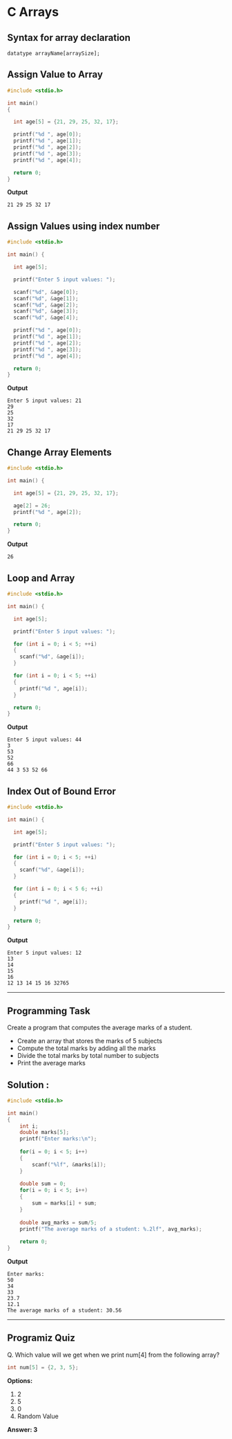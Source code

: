 # C Arrays
 
## Syntax for array declaration

```
datatype arrayName[arraySize];

```
## Assign Value to Array
```c
#include <stdio.h>

int main() 
{

  int age[5] = {21, 29, 25, 32, 17};

  printf("%d ", age[0]);
  printf("%d ", age[1]);
  printf("%d ", age[2]);
  printf("%d ", age[3]);
  printf("%d ", age[4]);

  return 0;
}

```
**Output**
```
21 29 25 32 17 
```
## Assign Values using index number

```c
#include <stdio.h>

int main() {

  int age[5];

  printf("Enter 5 input values: ");

  scanf("%d", &age[0]);
  scanf("%d", &age[1]);
  scanf("%d", &age[2]);
  scanf("%d", &age[3]);
  scanf("%d", &age[4]);

  printf("%d ", age[0]);
  printf("%d ", age[1]);
  printf("%d ", age[2]);
  printf("%d ", age[3]);
  printf("%d ", age[4]);

  return 0;
}

```
**Output**
```
Enter 5 input values: 21
29
25
32
17
21 29 25 32 17 

```

## Change Array Elements

```c
#include <stdio.h>

int main() {

  int age[5] = {21, 29, 25, 32, 17};

  age[2] = 26;
  printf("%d ", age[2]);

  return 0;
}
```
**Output**
```
26

```

## Loop and Array
```c
#include <stdio.h>

int main() {

  int age[5];

  printf("Enter 5 input values: ");

  for (int i = 0; i < 5; ++i)
  {
    scanf("%d", &age[i]);
  }

  for (int i = 0; i < 5; ++i) 
  {
    printf("%d ", age[i]);
  }

  return 0;
}
```
**Output**
```
Enter 5 input values: 44
3
53
52
66
44 3 53 52 66 
```

## Index Out of Bound Error
```c
#include <stdio.h>

int main() {

  int age[5];

  printf("Enter 5 input values: ");

  for (int i = 0; i < 5; ++i) 
  {
    scanf("%d", &age[i]);
  }

  for (int i = 0; i < 5 6; ++i) 
  {
    printf("%d ", age[i]);
  }

  return 0;
}

```
**Output**
```
Enter 5 input values: 12
13
14
15
16
12 13 14 15 16 32765 
```
---
## Programming Task
Create a program that computes the average marks of a student.
- Create an array that stores the marks of 5 subjects 
- Compute the total marks by adding all the marks 
- Divide the total marks by total number to subjects
- Print the average marks 

 
## Solution :
```c
#include <stdio.h>

int main() 
{
    int i;
    double marks[5];
    printf("Enter marks:\n");
    
    for(i = 0; i < 5; i++) 
    {
        scanf("%lf", &marks[i]);
    }
    
    double sum = 0;
    for(i = 0; i < 5; i++) 
    {
        sum = marks[i] + sum;
    }
    
    double avg_marks = sum/5;
    printf("The average marks of a student: %.2lf", avg_marks);
    
    return 0;
}
```
**Output**
```
Enter marks:
50
34
33
23.7
12.1
The average marks of a student: 30.56
```
---
 
## Programiz Quiz
 
Q. Which value will we get when we print num[4] from the following array?
```c
int num[5] = {2, 3, 5};
```

**Options:**
1. 2 
1. 5  
1. 0  
1. Random Value


**Answer: 3**


